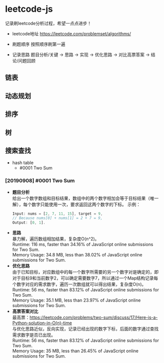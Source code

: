 # leetcode-js
记录刷leetcode分析过程，希望一点点进步！
- leetcode地址
https://leetcode.com/problemset/algorithms/

- 刷题顺序
按照顺序刷第一遍

- 记录思路
题目分析/关键 -> 思路 -> 实现 -> 优化思路 -> 对比高票答案 -> 结论/问题回顾

## 链表

## 动态规划

## 排序

## 树

## 搜索查找
- hash table
    - #0001 Two Sum


### [20190908] #0001 Two Sum
- **题目分析**   
给出一个数字数组和目标结果，数组中的两个数字相加会等于目标结果（唯一解），每个数字只能使用一次，要求返回这两个数字的下标。
示例：
    ```javascript
    Input: nums = [2, 7, 11, 15], target = 9,
    // Because nums[0] + nums[1] = 2 + 7 = 9,
    Output: [0, 1].
    ```
- **思路**   
暴力解，遍历数组相加结果，复杂度O(n^2)。   
Runtime: 116 ms, faster than 34.16% of JavaScript online submissions for Two Sum.   
Memory Usage: 34.8 MB, less than 38.02% of JavaScript online submissions for Two Sum.   
- **优化思路**   
由于已知目标，对应数组中的每一个数字所需要的另一个数字对是确定的，即对于目标9和当前数字2，可以确定需要数字7，所以通过一个Map结构记录每个数字对应的需求数字，遍历一次数组就可以得出结果，复杂度O(n)。   
Runtime: 56 ms, faster than 83.12% of JavaScript online submissions for Two Sum.   
Memory Usage: 35.1 MB, less than 23.97% of JavaScript online submissions for Two Sum.   
- **高票答案对比**   
最高票：https://leetcode.com/problems/two-sum/discuss/17/Here-is-a-Python-solution-in-O(n)-time   
与优化思路近似，反向实现，记录已经出现的数字下标，后面的数字通过查找需求数字是否已出现。   
Runtime: 56 ms, faster than 83.12% of JavaScript online submissions for Two Sum.   
Memory Usage: 35 MB, less than 26.45% of JavaScript online submissions for Two Sum.   